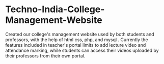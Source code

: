 # Techno-India-College-Management-Website
Created our college's management website used by both students and professors, with the help of html css, php, and mysql . Currently the features included in teacher's portal limits to add lecture video and attendance marking, while students can access their videos uploaded by their professors from their own portal.
